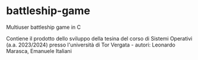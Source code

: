 # battleship-game
Multiuser battleship game in C

Contiene il prodotto dello sviluppo della tesina del corso di Sistemi Operativi (a.a. 2023/2024) presso l'università di Tor Vergata - autori: Leonardo Marasca, Emanuele Italiani
